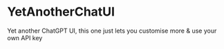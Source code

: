 # YetAnotherChatUI

Yet another ChatGPT UI, this one just lets you customise more & use your own API key
